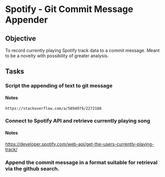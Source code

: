 # Spotify - Git Commit Message Appender 
## Objective
To record currently playing Spotify track data to a commit message. Meant to be a novelty with possibility of greater analysis.
## Tasks
### Script the appending of text to git message
#### Notes

    https://stackoverflow.com/a/5894979/2272188
### Connect to Spotify API and retrieve currently playing song
#### Notes
https://developer.spotify.com/web-api/get-the-users-currently-playing-track/
### Append the commit message in a format suitable for retrieval via the github search.
